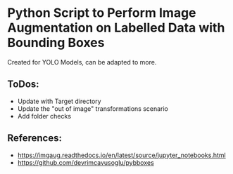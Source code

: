 # Python Script to Perform Image Augmentation on Labelled Data with Bounding Boxes

Created for YOLO Models, can be adapted to more.

## ToDos:

- Update with Target directory
- Update the "out of image" transformations scenario
- Add folder checks


## References:

- https://imgaug.readthedocs.io/en/latest/source/jupyter_notebooks.html
- https://github.com/devrimcavusoglu/pybboxes
